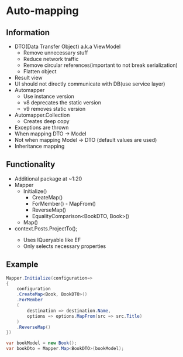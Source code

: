 # Auto-mapping

## Information

- DTO(Data Transfer Object) a.k.a ViewModel
    - Remove unnecessary stuff
    - Reduce network traffic
    - Remove circular references(important to not break serialization)
    - Flatten object
- Result view
- UI should not directly communicate with DB(use service layer)
- Automapper
    - Use instance version
    - v8 deprecates the static version
    - v9 removes static version
- Automapper.Collection
    - Creates deep copy
- Exceptions are thrown
 - When mapping DTO -> Model
 - Not when mapping Model -> DTO (default values are used)
 - Inheritance mapping

## Functionality

- Additional package at ~1:20
- Mapper
    - Initialize()
        - CreateMap()
        - ForMember()
                - MapFrom()
        - ReverseMap()
        - EqualityComparison<BookDTO, Book>()
    - Map()
- context.Posts.ProjectTo<PostDTO>();
    - Uses IQueryable like EF
    - Only selects necessary properties

## Example

```c#
Mapper.Initialize(configuration=>
{
    configuration
    .CreateMap<Book, BookDTO>()
    .ForMember
    (
        destination => destination.Name,
        options => options.MapFrom(src => src.Title)
    )
    .ReverseMap()
})

var bookModel = new Book();
var bookDto = Mapper.Map<BookDTO>(bookModel);
```
